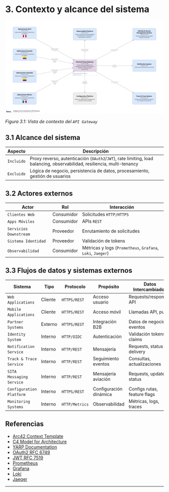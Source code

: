 # 3. Contexto y alcance del sistema

![API Gateway - Vista de Contexto](/diagrams/servicios-corporativos/api_gateway.png)

*Figura 3.1: Vista de contexto del `API Gateway`*

## 3.1 Alcance del sistema

| Aspecto   | Descripción                                                                 |
|-----------|-----------------------------------------------------------------------------|
| `Incluido`  | Proxy reverso, autenticación (`OAuth2`/`JWT`), rate limiting, load balancing, observabilidad, resiliencia, multi-tenancy |
| `Excluido`  | Lógica de negocio, persistencia de datos, procesamiento, gestión de usuarios |

## 3.2 Actores externos

| Actor                | Rol         | Interacción                |
|----------------------|-------------|----------------------------|
| `Clientes Web`       | Consumidor  | Solicitudes `HTTP/HTTPS`   |
| `Apps Móviles`       | Consumidor  | APIs `REST`                |
| `Servicios Downstream` | Proveedor | Enrutamiento de solicitudes|
| `Sistema Identidad`  | Proveedor   | Validación de tokens       |
| `Observabilidad`     | Consumidor  | Métricas y logs (`Prometheus`, `Grafana`, `Loki`, `Jaeger`) |

## 3.3 Flujos de datos y sistemas externos

| Sistema                  | Tipo      | Protocolo     | Propósito                | Datos Intercambiados         |
|--------------------------|-----------|--------------|--------------------------|------------------------------|
| `Web Applications`       | Cliente   | `HTTPS/REST` | Acceso usuario           | Requests/responses API       |
| `Mobile Applications`    | Cliente   | `HTTPS/REST` | Acceso móvil             | Llamadas API, push           |
| `Partner Systems`        | Externo   | `HTTPS/REST` | Integración B2B          | Datos de negocio, eventos    |
| `Identity System`        | Interno   | `HTTP/OIDC`  | Autenticación            | Validación tokens, claims    |
| `Notification Service`   | Interno   | `HTTP/REST`  | Mensajería               | Requests, status delivery    |
| `Track & Trace Service`  | Interno   | `HTTP/REST`  | Seguimiento eventos       | Consultas, actualizaciones   |
| `SITA Messaging Service` | Interno   | `HTTP/REST`  | Mensajería aviación      | Requests, updates status     |
| `Configuration Platform` | Interno   | `HTTPS/REST` | Configuración dinámica    | Configs rutas, feature flags |
| `Monitoring Systems`     | Interno   | `HTTP/Metrics`| Observabilidad           | Métricas, logs, traces       |

## Referencias

- [Arc42 Context Template](https://docs.arc42.org/section-3/)
- [C4 Model for Architecture](https://c4model.com/)
- [YARP Documentation](https://microsoft.github.io/reverse-proxy/)
- [OAuth2 RFC 6749](https://tools.ietf.org/html/rfc6749)
- [JWT RFC 7519](https://tools.ietf.org/html/rfc7519)
- [Prometheus](https://prometheus.io/)
- [Grafana](https://grafana.com/)
- [Loki](https://grafana.com/oss/loki/)
- [Jaeger](https://www.jaegertracing.io/)

---
